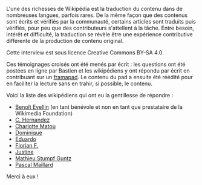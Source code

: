L'une des richesses de Wikipédia est la traduction du contenu dans de
nombreuses langues, parfois rares. De la même façon que des contenus
sont écrits et vérifiés par la communauté, certains articles sont
traduits puis vérifiés, pour peu que des contributeurs s'attellent à
la tâche. Entre besoin, intérêt et difficulté, la traduction se révèle
être une expérience contributive différente de la production de
contenu original.

Cette interview est sous licence Creative Commons BY-SA 4.0.

Ces témoignages croisés ont été menés par écrit : les questions ont
été postées en ligne par Bastien et les wikipédiens y ont répondu par
écrit en contribuant sur un [framapad](https://framapad.org).  Le contenu du pad a ensuite été
réédité pour en faciliter la lecture sans en trahir, si possible, le
contenu.

Voici la liste des wikipédiens qui ont eu la gentillesse de répondre :

-   [Benoît Evellin](https://fr.wikipedia.org/wiki/Utilisateur:Trizek) (en tant bénévole et non en tant que prestataire de
    la Wikimedia Foundation)
-   [C. Hernandez](https://fr.wikipedia.org/wiki/Utilisateur:Daehan)
-   [Charlotte Matou](https://fr.wikipedia.org/wiki/Utilisateur:Matou91)
-   [Dominique](https://fr.wikipedia.org/wiki/Utilisateur:Cbyd)
-   [Eduardo](https://fr.wikipedia.org/wiki/Utilisateur:Pradoliv)
-   [Florian F.](https://fr.wikipedia.org/wiki/Utilisateur:Otourly)
-   [Justine](https://fr.wikipedia.org/wiki/Utilisateur:Pom445)
-   [Mathieu Stumpf Guntz](https://fr.wikipedia.org/wiki/Utilisateur:psychoslave)
-   [Pascal Maillard](https://fr.wikipedia.org/wiki/Utilisateur:Rehtse)

Merci à eux !

